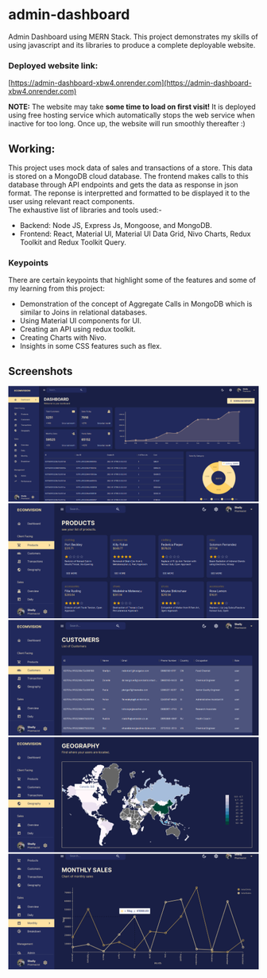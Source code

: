 # admin-dashboard

Admin Dashboard using MERN Stack. This project demonstrates my skills of using javascript and its libraries to produce a complete deployable website.
### Deployed website link: 
[https://admin-dashboard-xbw4.onrender.com](https://admin-dashboard-xbw4.onrender.com) 

**NOTE:** The website may take **some time to load on first visit!** It is deployed using free hosting service which automatically stops the web service when inactive for too long. Once up, the website will run smoothly thereafter :)
## Working:
This project uses mock data of sales and transactions of a store. This data is stored on a MongoDB cloud database. The frontend makes calls to this database through API endpoints 
and gets the data as response in json format. The reponse is interpretted and formatted to be displayed it to the user using relevant react components.
<br>
The exhaustive list of libraries and tools used:-
- Backend: Node JS, Express Js, Mongoose, and MongoDB.
- Frontend: React, Material UI, Material UI Data Grid, Nivo Charts, Redux Toolkit and Redux Toolkit Query. 

### Keypoints
There are certain keypoints that highlight some of the features and some of my learning from this project:

- Demonstration of the concept of Aggregate Calls in MongoDB which is similar to Joins in relational databases.
- Using Material UI components for UI.
- Creating an API using redux toolkit.
- Creating Charts with Nivo.
- Insights in some CSS features such as flex.

## Screenshots
![Dashboard](screenshots/dashboard.png)
![Products](screenshots/products_page.png)
![Customers](screenshots/customers_page.png)
![Geography](screenshots/geography_page.png)
![Monthly Sales](screenshots/monthly_sales_page.png)
